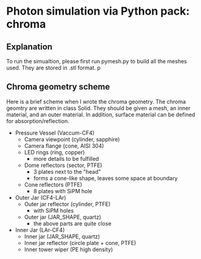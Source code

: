 # Photon simulation via Python pack: chroma

## Explanation
To run the simualtion, please first run pymesh.py to build all the meshes used. They are stored in .stl format. 
p 
## Chroma geometry scheme
Here is a brief scheme when I wrote the chroma geometry. The chroma geomtry are written in class Solid. 
They should be given a mesh, an inner material, and an outer material. In addition, surface material can be defined for absorption/reflection. 
+ Pressure Vessel (Vaccum-CF4)
    * Camera viewpoint (cylinder, sapphire)
    * Camera flange (cone, AISI 304)
    * LED rings (ring, copper)
        - more details to be fulfilled
    * Dome reflectors (sector, PTFE)
        - 3 plates next to the "head"
        - forms a cone-like shape, leaves some space at boundary
    * Cone reflectors (PTFE)
        - 8 plates with SiPM hole
+ Outer Jar (CF4-LAr)
    * Outer jar reflector (cylinder, PTFE)
        - with SiPM holes
    * Outer jar (JAR_SHAPE, quartz)
        - the above parts are quite close
+ Inner Jar (LAr-CF4)
    * Inner jar (JAR_SHAPE, quartz)
    * Inner jar reflector (circle plate + cone, PTFE)
    * Inner tower wiper (PE high density)